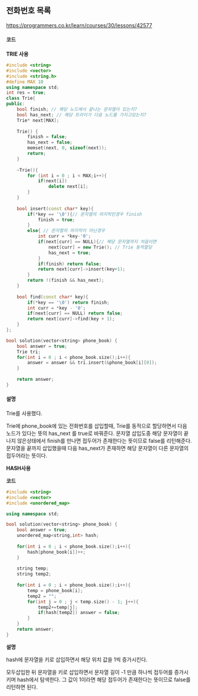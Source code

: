 ## 전화번호 목록

https://programmers.co.kr/learn/courses/30/lessons/42577

#### **코드**

**TRIE 사용**

```c++
#include <string>
#include <vector>
#include <string.h>
#define MAX 10
using namespace std;
int res = true;
class Trie{
public:
    bool finish; // 해당 노드에서 끝나는 문자열이 있는지?
    bool has_next; // 해당 트라이가 다음 노드를 가지고있는지?
    Trie* next[MAX];
    
    Trie() {
        finish = false;
        has_next = false;
        memset(next, 0, sizeof(next));
        return;
    }
    
    ~Trie(){
        for (int i = 0 ; i < MAX;i++){
            if(next[i])
                delete next[i];
        }
    }
    
    bool insert(const char* key){
        if(*key == '\0'){// 문자열의 마지막인경우 finish
            finish = true;
        }
        else{ // 문자열의 마지막이 아닌경우
            int curr = *key-'0';
            if(next[curr] == NULL){// 해당 문자열까지 처음이면
                next[curr] = new Trie(); // Trie 동적할당
                has_next = true;
            }
            if(finish) return false;
            return next[curr]->insert(key+1);
        }
        return !(finish && has_next);
    }
    
    bool find(const char* key){
        if(*key == '\0') return finish;
        int curr = *key - '0';
        if(next[curr] == NULL) return false;
        return next[curr]->find(key + 1);
    }
};

bool solution(vector<string> phone_book) {
    bool answer = true;
    Trie tri;
    for(int i = 0 ; i < phone_book.size();i++){
        answer = answer && tri.insert(&phone_book[i][0]);
    }
    
    return answer;
}
```

#### 설명

Trie를 사용했다.

Trie에 phone_book에 있는 전화번호를 삽입할때, Trie를 동적으로 할당하면서 다음 노드가 있다는 뜻의 has_next 를 true로 바꿔준다. 문자열 삽입도중 해당 문자열이 끝나지 않은상태에서 finish를 만나면 접두어가 존재한다는 뜻이므로 false를 리턴해준다. 문자열을 끝까지 삽입했을때 다음 has_next가 존재하면 해당 문자열이 다른 문자열의 접두어라는 뜻이다.

**HASH사용**

**코드**

```c++
#include <string>
#include <vector>
#include <unordered_map>

using namespace std;

bool solution(vector<string> phone_book) {
    bool answer = true;
    unordered_map<string,int> hash;
    
    for(int i = 0 ; i < phone_book.size();i++){
        hash[phone_book[i]]++;
    }
    
    string temp;
    string temp2;
    
    for(int i = 0 ; i < phone_book.size();i++){
        temp = phone_book[i];
        temp2 = "";
        for(int j = 0 ; j < temp.size() - 1; j++){
            temp2+=temp[j];
            if(hash[temp2]) answer = false;
        }
    }
    return answer;
}
```

**설명**

hash에 문자열을 키로 삽입하면서 해당 위치 값을 1씩 증가시킨다.

모두삽입한 뒤 문자열을 키로 삽입하면서 문자열 길이 -1 만큼 하나씩 접두어를 증가시키며 hash에서 탐색한다. 그 값이 1이라면 해당 접두어가 존재한다는 뜻이므로 false를 리턴하면 된다.